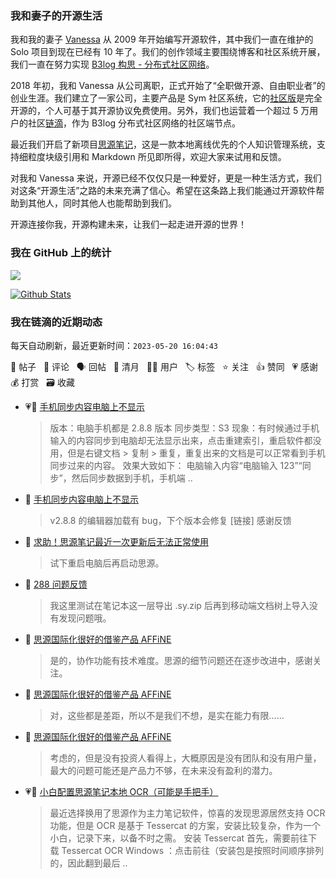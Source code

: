 ### 我和妻子的开源生活

我和我的妻子 [Vanessa](https://github.com/Vanessa219) 从 2009 年开始编写开源软件，其中我们一直在维护的 Solo 项目到现在已经有 10 年了。我们的创作领域主要围绕博客和社区系统开展，我们一直在努力实现 [B3log 构思 - 分布式社区网络](https://ld246.com/article/1546941897596)。

2018 年初，我和 Vanessa 从公司离职，正式开始了“全职做开源、自由职业者”的创业生涯。我们建立了一家公司，主要产品是 Sym 社区系统，它的[社区版](https://github.com/88250/symphony)是完全开源的，个人可基于其开源协议免费使用。另外，我们也运营着一个超过 5 万用户的社区[链滴](https://ld246.com)，作为 B3log 分布式社区网络的社区端节点。

最近我们开启了新项目[思源笔记](https://github.com/siyuan-note/siyuan)，这是一款本地离线优先的个人知识管理系统，支持细粒度块级引用和 Markdown 所见即所得，欢迎大家来试用和反馈。

对我和 Vanessa 来说，开源已经不仅仅只是一种爱好，更是一种生活方式，我们对这条“开源生活”之路的未来充满了信心。希望在这条路上我们能通过开源软件帮助到其他人，同时其他人也能帮助到我们。

开源连接你我，开源构建未来，让我们一起走进开源的世界！

### 我在 GitHub 上的统计

<a title="Hits" target="_blank" href="https://github.com/88250/88250"><img src="https://hits.b3log.org/88250/88250.svg"></a>

[![Github Stats](https://github-readme-stats.vercel.app/api?username=88250&theme=tokyonight&show_icons=true)](https://github.com/88250)

<!--events start -->

### 我在链滴的近期动态

每天自动刷新，最近更新时间：`2023-05-20 16:04:43`

📝 帖子 &nbsp; 💬 评论 &nbsp; 🗣 回帖 &nbsp; 🌙 清月 &nbsp; 👨‍💻 用户 &nbsp; 🏷️ 标签 &nbsp; ⭐️ 关注 &nbsp; 👍 赞同 &nbsp; 💗 感谢 &nbsp; 💰 打赏 &nbsp; 🗃 收藏

* 💗📝 [手机同步内容电脑上不显示](https://ld246.com/article/1684507926856)

  > 版本：电脑手机都是 2.8.8 版本 同步类型：S3 现象：有时候通过手机输入的内容同步到电脑却无法显示出来，点击重建索引，重启软件都没用，但是右键文档 &gt; 复制 &gt; 重复，重复出来的文档是可以正常看到手机同步过来的内容。 效果大致如下： 电脑输入内容“电脑输入 123”“同步”，然后同步数据到手机，手机端 ..
* 💬 [手机同步内容电脑上不显示](https://ld246.com/article/1684507926856/comment/1684546882354#comments)

  > v2.8.8 的编辑器加载有 bug，下个版本会修复 [链接] 感谢反馈
* 💬 [求助！思源笔记最近一次更新后无法正常使用](https://ld246.com/article/1684477856337/comment/1684498832836#comments)

  > 试下重启电脑后再启动思源。
* 💬 [288 问题反馈](https://ld246.com/article/1684238100676/comment/1684498602077#comments)

  > 我这里测试在笔记本这一层导出 .sy.zip 后再到移动端文档树上导入没有发现问题哦。
* 💬 [思源国际化很好的借鉴产品 AFFiNE](https://ld246.com/article/1684412139101/comment/1684489640232#comments)

  > 是的，协作功能有技术难度。思源的细节问题还在逐步改进中，感谢关注。
* 💬 [思源国际化很好的借鉴产品 AFFiNE](https://ld246.com/article/1684412139101/comment/1684479197386#comments)

  > 对，这些都是差距，所以不是我们不想，是实在能力有限……
* 💬 [思源国际化很好的借鉴产品 AFFiNE](https://ld246.com/article/1684412139101/comment/1684477583049#comments)

  > 考虑的，但是没有投资人看得上，大概原因是没有团队和没有用户量，最大的问题可能还是产品力不够，在未来没有盈利的潜力。
* 💗📝 [小白配置思源笔记本地 OCR（可能是手把手）](https://ld246.com/article/1684465205584)

  > 最近选择换用了思源作为主力笔记软件，惊喜的发现思源居然支持 OCR 功能，但是 OCR 是基于 Tessercat 的方案，安装比较复杂，作为一个小白，记录下来，以备不时之需。 安装 Tessercat 首先，需要前往下载 Tessercat OCR Windows ：点击前往（安装包是按照时间顺序排列的，因此翻到最后 ..


<!--events end -->
